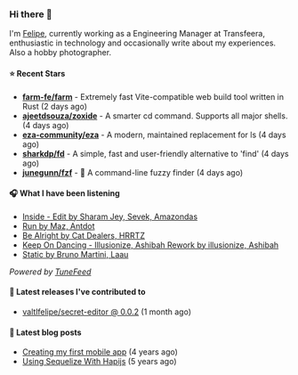 ### Hi there 👋

I'm [Felipe](https://felipevm.com), currently working as a Engineering Manager at Transfeera, enthusiastic in technology and occasionally write about my experiences. Also a hobby photographer.

#### ⭐ Recent Stars
- **[farm-fe/farm](https://github.com/farm-fe/farm)** - Extremely fast Vite-compatible web build tool written in Rust (2 days ago)
- **[ajeetdsouza/zoxide](https://github.com/ajeetdsouza/zoxide)** - A smarter cd command. Supports all major shells. (4 days ago)
- **[eza-community/eza](https://github.com/eza-community/eza)** - A modern, maintained replacement for ls (4 days ago)
- **[sharkdp/fd](https://github.com/sharkdp/fd)** - A simple, fast and user-friendly alternative to &#39;find&#39; (4 days ago)
- **[junegunn/fzf](https://github.com/junegunn/fzf)** - :cherry_blossom: A command-line fuzzy finder (4 days ago)

#### 🎧 What I have been listening
- [Inside - Edit by Sharam Jey, Sevek, Amazondas](https://open.spotify.com/track/0tLyDJaFJchA95KqqHcCZ9)
- [Run by Maz, Antdot](https://open.spotify.com/track/1CptCgwaWniIYlqeM6SXmS)
- [Be Alright by Cat Dealers, HRRTZ](https://open.spotify.com/track/6HB7GMa8Wj1rxjtxjm3dJe)
- [Keep On Dancing - Illusionize, Ashibah Rework by illusionize, Ashibah](https://open.spotify.com/track/249jhkMIJ6TWBUqrYMvgIG)
- [Static by Bruno Martini, Laau](https://open.spotify.com/track/1mOfzqLMsP6DchvbFNKaHv)

_Powered by [TuneFeed](https://tunefeed.app?ref=valtlfelipe-gh-profile)_ 

#### 🚀 Latest releases I've contributed to


- [valtlfelipe/secret-editor @ 0.0.2](https://github.com/valtlfelipe/secret-editor/releases/tag/0.0.2) (1 month ago)

#### 📄 Latest blog posts
- [Creating my first mobile app](https://felipevm.com/posts/creating-my-first-mobile-app/) (4 years ago)
- [Using Sequelize With Hapijs](https://felipevm.com/posts/using-sequelize-with-hapijs/) (5 years ago)
